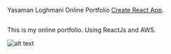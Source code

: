 Yasaman Loghmani Online Portfolio [Create React App](https://yasamanloghmani.com).

## 

This is my online portfolio. Using ReactJs and AWS.

![alt text](http://imgur.com/a/vHMkp9w)


